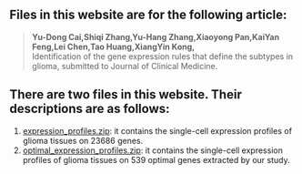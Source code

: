 ## Files in this website are for the following article:
> **Yu-Dong Cai,Shiqi Zhang,Yu-Hang Zhang,Xiaoyong Pan,KaiYan Feng,Lei Chen,Tao Huang,XiangYin Kong,** <br>
> Identification of the gene expression rules that define the subtypes in glioma, submitted to Journal of Clinical Medicine.

## There are two files in this website. Their descriptions are as follows:
1. [expression_profiles.zip](https://github.com/cloud2010/cloud2010.github.io/releases/download/v1.0/expression_profiles.zip): it contains the single-cell expression profiles of glioma tissues on 23686 genes.
2. [optimal_expression_profiles.zip](https://github.com/cloud2010/cloud2010.github.io/releases/download/v1.0/optimal_expression_profiles.zip): it contains the single-cell expression profiles of glioma tissues on 539 optimal genes extracted by our study.
